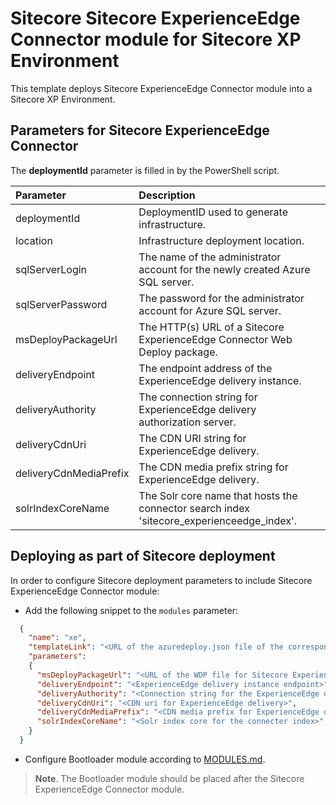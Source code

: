 # Sitecore Sitecore ExperienceEdge Connector module for Sitecore XP Environment

This template deploys Sitecore ExperienceEdge Connector module into a Sitecore XP Environment.

## Parameters for Sitecore ExperienceEdge Connector

The **deploymentId**  parameter is filled in by the PowerShell script.

| Parameter                     | Description                                                                                                                                 |
| :---------------------------- | :-------------------------------------------------------------------------------------------- |
| deploymentId                  | DeploymentID used to generate infrastructure.                                                 |
| location                      | Infrastructure deployment location.                                                           |
| sqlServerLogin                | The name of the administrator account for the newly created Azure SQL server.                 |
| sqlServerPassword             | The password for the administrator account for Azure SQL server.                              |
| msDeployPackageUrl            | The HTTP(s) URL of a Sitecore ExperienceEdge Connector Web Deploy package.                    |
| deliveryEndpoint              | The endpoint address of the ExperienceEdge delivery instance.                                 |
| deliveryAuthority             | The connection string for ExperienceEdge delivery authorization server.                       |
| deliveryCdnUri                | The CDN URI string for ExperienceEdge delivery.                                               |
| deliveryCdnMediaPrefix        | The CDN media prefix string for ExperienceEdge delivery.                                      |
| solrIndexCoreName             | The Solr core name that hosts the connector search index 'sitecore_experienceedge_index'.     |

## Deploying as part of Sitecore deployment

In order to configure Sitecore deployment parameters to include Sitecore ExperienceEdge Connector module:

- Add the following snippet to the `modules` parameter:

```JSON
  {
    "name": "xe",
    "templateLink": "<URL of the azuredeploy.json file of the corresponding topology *.azuredeploy.json>",
    "parameters":
    {
      "msDeployPackageUrl": "<URL of the WDP file for Sitecore ExperienceEdge Connector *.scwdp>",
      "deliveryEndpoint": "<ExperienceEdge delivery instance endpoint>",
      "deliveryAuthority": "<Connection string for the ExperienceEdge delivery authorization server>",
      "deliveryCdnUri": "<CDN uri for ExperienceEdge delivery>",
      "deliveryCdnMediaPrefix": "<CDN media prefix for ExperienceEdge delivery>",
      "solrIndexCoreName": "<Solr index core for the connecter index>",
    }
  }
```

- Configure Bootloader module according to [MODULES.md](../../MODULES.md).

> **Note**. The Bootloader module should be placed after the Sitecore ExperienceEdge Connector module.
